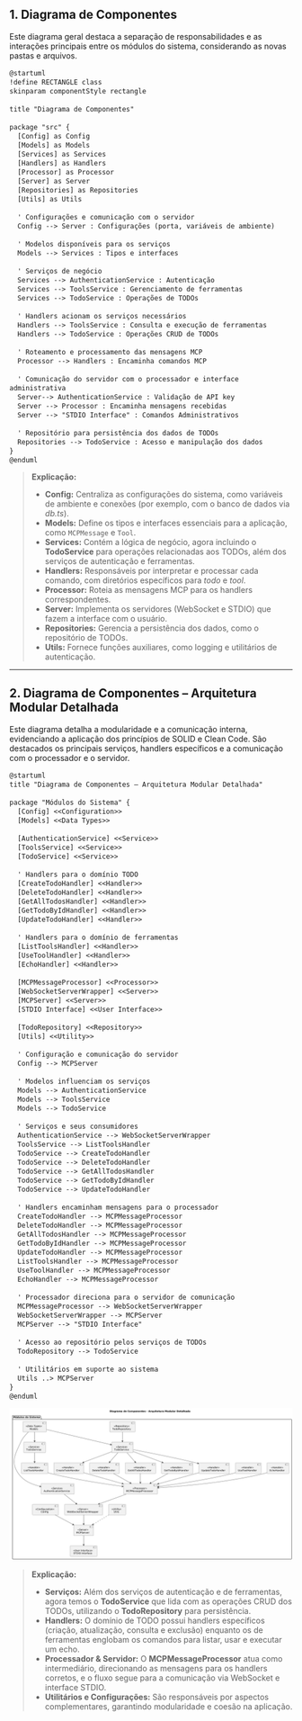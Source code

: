 ## 1. Diagrama de Componentes

Este diagrama geral destaca a separação de responsabilidades e as interações principais entre os módulos do sistema, considerando as novas pastas e arquivos.

```plantuml
@startuml
!define RECTANGLE class
skinparam componentStyle rectangle

title "Diagrama de Componentes"

package "src" {
  [Config] as Config
  [Models] as Models
  [Services] as Services
  [Handlers] as Handlers
  [Processor] as Processor
  [Server] as Server
  [Repositories] as Repositories
  [Utils] as Utils

  ' Configurações e comunicação com o servidor
  Config --> Server : Configurações (porta, variáveis de ambiente)

  ' Modelos disponíveis para os serviços
  Models --> Services : Tipos e interfaces

  ' Serviços de negócio
  Services --> AuthenticationService : Autenticação
  Services --> ToolsService : Gerenciamento de ferramentas
  Services --> TodoService : Operações de TODOs

  ' Handlers acionam os serviços necessários
  Handlers --> ToolsService : Consulta e execução de ferramentas
  Handlers --> TodoService : Operações CRUD de TODOs

  ' Roteamento e processamento das mensagens MCP
  Processor --> Handlers : Encaminha comandos MCP

  ' Comunicação do servidor com o processador e interface administrativa
  Server--> AuthenticationService : Validação de API key
  Server --> Processor : Encaminha mensagens recebidas
  Server --> "STDIO Interface" : Comandos Administrativos

  ' Repositório para persistência dos dados de TODOs
  Repositories --> TodoService : Acesso e manipulação dos dados
}
@enduml
```

> **Explicação:**
>
> - **Config:** Centraliza as configurações do sistema, como variáveis de ambiente e conexões (por exemplo, com o banco de dados via _db.ts_).
> - **Models:** Define os tipos e interfaces essenciais para a aplicação, como `MCPMessage` e `Tool`.
> - **Services:** Contém a lógica de negócio, agora incluindo o **TodoService** para operações relacionadas aos TODOs, além dos serviços de autenticação e ferramentas.
> - **Handlers:** Responsáveis por interpretar e processar cada comando, com diretórios específicos para _todo_ e _tool_.
> - **Processor:** Roteia as mensagens MCP para os handlers correspondentes.
> - **Server:** Implementa os servidores (WebSocket e STDIO) que fazem a interface com o usuário.
> - **Repositories:** Gerencia a persistência dos dados, como o repositório de TODOs.
> - **Utils:** Fornece funções auxiliares, como logging e utilitários de autenticação.

---

## 2. Diagrama de Componentes – Arquitetura Modular Detalhada

Este diagrama detalha a modularidade e a comunicação interna, evidenciando a aplicação dos princípios de SOLID e Clean Code. São destacados os principais serviços, handlers específicos e a comunicação com o processador e o servidor.

```plantuml
@startuml
title "Diagrama de Componentes – Arquitetura Modular Detalhada"

package "Módulos do Sistema" {
  [Config] <<Configuration>>
  [Models] <<Data Types>>

  [AuthenticationService] <<Service>>
  [ToolsService] <<Service>>
  [TodoService] <<Service>>

  ' Handlers para o domínio TODO
  [CreateTodoHandler] <<Handler>>
  [DeleteTodoHandler] <<Handler>>
  [GetAllTodosHandler] <<Handler>>
  [GetTodoByIdHandler] <<Handler>>
  [UpdateTodoHandler] <<Handler>>

  ' Handlers para o domínio de ferramentas
  [ListToolsHandler] <<Handler>>
  [UseToolHandler] <<Handler>>
  [EchoHandler] <<Handler>>

  [MCPMessageProcessor] <<Processor>>
  [WebSocketServerWrapper] <<Server>>
  [MCPServer] <<Server>>
  [STDIO Interface] <<User Interface>>

  [TodoRepository] <<Repository>>
  [Utils] <<Utility>>

  ' Configuração e comunicação do servidor
  Config --> MCPServer

  ' Modelos influenciam os serviços
  Models --> AuthenticationService
  Models --> ToolsService
  Models --> TodoService

  ' Serviços e seus consumidores
  AuthenticationService --> WebSocketServerWrapper
  ToolsService --> ListToolsHandler
  TodoService --> CreateTodoHandler
  TodoService --> DeleteTodoHandler
  TodoService --> GetAllTodosHandler
  TodoService --> GetTodoByIdHandler
  TodoService --> UpdateTodoHandler

  ' Handlers encaminham mensagens para o processador
  CreateTodoHandler --> MCPMessageProcessor
  DeleteTodoHandler --> MCPMessageProcessor
  GetAllTodosHandler --> MCPMessageProcessor
  GetTodoByIdHandler --> MCPMessageProcessor
  UpdateTodoHandler --> MCPMessageProcessor
  ListToolsHandler --> MCPMessageProcessor
  UseToolHandler --> MCPMessageProcessor
  EchoHandler --> MCPMessageProcessor

  ' Processador direciona para o servidor de comunicação
  MCPMessageProcessor --> WebSocketServerWrapper
  WebSocketServerWrapper --> MCPServer
  MCPServer --> "STDIO Interface"

  ' Acesso ao repositório pelos serviços de TODOs
  TodoRepository --> TodoService

  ' Utilitários em suporte ao sistema
  Utils ..> MCPServer
}
@enduml
```

![alt](./images/Components.png)

> **Explicação:**
>
> - **Serviços:** Além dos serviços de autenticação e de ferramentas, agora temos o **TodoService** que lida com as operações CRUD dos TODOs, utilizando o **TodoRepository** para persistência.
> - **Handlers:** O domínio de TODO possui handlers específicos (criação, atualização, consulta e exclusão) enquanto os de ferramentas englobam os comandos para listar, usar e executar um echo.
> - **Processador & Servidor:** O **MCPMessageProcessor** atua como intermediário, direcionando as mensagens para os handlers corretos, e o fluxo segue para a comunicação via WebSocket e interface STDIO.
> - **Utilitários e Configurações:** São responsáveis por aspectos complementares, garantindo modularidade e coesão na aplicação.
